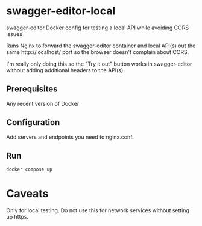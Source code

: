 # swagger-editor-local
swagger-editor Docker config for testing a local API while avoiding CORS issues

Runs Nginx to forward the swagger-editor container and local API(s) out the same http://localhost/ port so the browser doesn't complain about CORS.  

I'm really only doing this so the "Try it out" button works in swagger-editor without adding additional headers to the API(s).

## Prerequisites
Any recent version of Docker

## Configuration
Add servers and endpoints you need to nginx.conf.

## Run
```sh
docker compose up
```

# Caveats
Only for local testing.
Do not use this for network services without setting up https.
